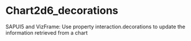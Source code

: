 # Chart2d6_decorations
SAPUI5 and VizFrame: Use property interaction.decorations to update the information retrieved from a chart

